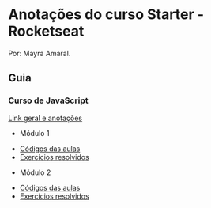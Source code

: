 # Anotações do curso Starter - Rocketseat
Por: Mayra Amaral.  
  
## Guia
### Curso de JavaScript
[Link geral e anotações](https://github.com/mayraamaral/rs-starter/tree/master/js)
* Módulo 1  
- [Códigos das aulas](https://github.com/mayraamaral/rs-starter/tree/master/js/modulo1)  
- [Exercícios resolvidos](https://github.com/mayraamaral/rs-starter/tree/master/js/modulo1/exercicios)
* Módulo 2  
- [Códigos das aulas](https://github.com/mayraamaral/rs-starter/tree/master/js/modulo2)  
- [Exercícios resolvidos](https://github.com/mayraamaral/rs-starter/tree/master/js/modulo2/exercicios)
